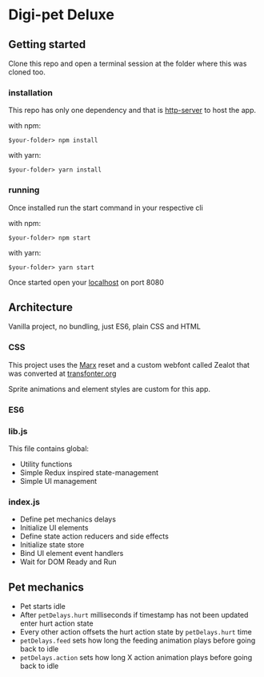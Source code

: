 # Digi-pet Deluxe

## Getting started

Clone this repo and open a terminal session at the folder where this was cloned too.

### installation

This repo has only one dependency and that is [http-server](https://github.com/http-party/http-server) to host the app.

with npm:

```
$your-folder> npm install
```

with yarn:

```
$your-folder> yarn install
```

### running

Once installed run the start command in your respective cli

with npm:

```
$your-folder> npm start
```

with yarn:

```
$your-folder> yarn start
```

Once started open your [localhost](http://127.0.0.1:8080/) on port 8080

## Architecture

Vanilla project, no bundling, just ES6, plain CSS and HTML

### CSS

This project uses the [Marx](https://github.com/mblode/marx) reset and a custom webfont called Zealot that was converted at [transfonter.org](https://transfonter.org/)

Sprite animations and element styles are custom for this app.

### ES6

### lib.js

This file contains global:

- Utility functions
- Simple Redux inspired state-management
- Simple UI management

### index.js

- Define pet mechanics delays
- Initialize UI elements
- Define state action reducers and side effects
- Initialize state store
- Bind UI element event handlers
- Wait for DOM Ready and Run

## Pet mechanics

- Pet starts idle
- After `petDelays.hurt` milliseconds if timestamp has not been updated enter hurt action state
- Every other action offsets the hurt action state by `petDelays.hurt` time
- `petDelays.feed` sets how long the feeding animation plays before going back to idle
- `petDelays.action` sets how long X action animation plays before going back to idle
